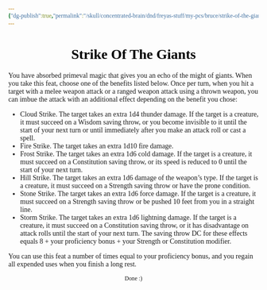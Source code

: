```yaml
---
{"dg-publish":true,"permalink":"/skull/concentrated-brain/dnd/freyas-stuff/my-pcs/bruce/strike-of-the-giants/","tags":["Tagless"],"noteIcon":""}
---
```


<style id="Force_Custom_Fonts" type="text/css">@font-face{font-style:normal;font-family:"Merriweather";src:local("Merriweather")}@font-face{font-style:bolder;font-family:"Merriweather";src:local("Merriweather")}@font-face{font-style:normal;font-family:"Merriweather";src:local("Merriweather");unicode-range:U+0-FF,U+2E80-9FFF,U+F900-FAFF,U+FE30-FE4F,U+20000-2FA1F}@font-face{font-style:bolder;font-family:"Merriweather";src:local("Merriweather");unicode-range:U+0-FF,U+2E80-9FFF,U+F900-FAFF,U+FE30-FE4F,U+20000-2FA1F}@font-face{font-style:normal;font-family:"Merriweather";src:local("Merriweather");unicode-range:U+0-FF}@font-face{font-style:bolder;font-family:"Merriweather";src:local("Merriweather");unicode-range:U+0-FF}:not(pre):not(code):not(textarea):not(tt):not(kbd):not(samp):not(var){font-family:"Merriweather"!important}pre,code,textarea,tt,kbd,samp,var{font-family:monospace!important}pre *,code *,textarea *,tt *,kbd *,samp *,var *{font-family:monospace!important}</style>


# <center><span style="color:#000000">Strike Of The Giants</span></center>

You have absorbed primeval magic that gives you an echo of the might of giants. When you take this feat, choose one of the benefits listed below. Once per turn, when you hit a target with a melee weapon attack or a ranged weapon attack using a thrown weapon, you can imbue the attack with an additional effect depending on the benefit you chose:

- Cloud Strike. The target takes an extra 1d4 thunder damage. If the target is a creature, it must succeed on a Wisdom saving throw, or you become invisible to it until the start of your next turn or until immediately after you make an attack roll or cast a spell.
- Fire Strike. The target takes an extra 1d10 fire damage.
- Frost Strike. The target takes an extra 1d6 cold damage. If the target is a creature, it must succeed on a Constitution saving throw, or its speed is reduced to 0 until the start of your next turn.
- Hill Strike. The target takes an extra 1d6 damage of the weapon’s type. If the target is a creature, it must succeed on a Strength saving throw or have the prone condition.
- Stone Strike. The target takes an extra 1d6 force damage. If the target is a creature, it must succeed on a Strength saving throw or be pushed 10 feet from you in a straight line.
- Storm Strike. The target takes an extra 1d6 lightning damage. If the target is a creature, it must succeed on a Constitution saving throw, or it has disadvantage on attack rolls until the start of your next turn.
The saving throw DC for these effects equals 8 + your proficiency bonus + your Strength or Constitution modifier.

You can use this feat a number of times equal to your proficiency bonus, and you regain all expended uses when you finish a long rest.










<center><sub>Done :)</sub></center>


<script src="https://utteranc.es/client.js"
        repo="WonderingGodling/My-Mind-Space"
        issue-term="title"
        theme="preferred-color-scheme"
        crossorigin="anonymous"
        async>
</script>